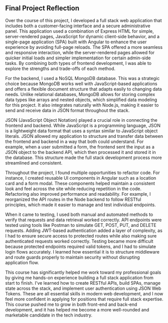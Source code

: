 ## Final Project Reflection

Over the course of this project, I developed a full stack web application that includes both a customer-facing interface and a secure administrative panel. This application used a combination of Express HTML for simple, server-rendered pages, JavaScript for dynamic client-side behavior, and a single-page application (SPA) built with Angular to enhance the user experience by avoiding full-page reloads. The SPA offered a more seamless and responsive interaction, while the server-rendered pages allowed for quicker initial loads and simpler implementation for certain admin-side tasks. By combining both types of frontend development, I was able to explore the strengths and trade-offs of each method.

For the backend, I used a NoSQL MongoDB database. This was a strategic choice because MongoDB works well with JavaScript-based applications and offers a flexible document structure that adapts easily to changing data needs. Unlike relational databases, MongoDB allows for storing complex data types like arrays and nested objects, which simplified data modeling for this project. It also integrates naturally with Node.js, making it easier to send and receive data in JSON format throughout the stack.

JSON (JavaScript Object Notation) played a crucial role in connecting the frontend and backend. While JavaScript is a programming language, JSON is a lightweight data format that uses a syntax similar to JavaScript object literals. JSON allowed my application to structure and transfer data between the frontend and backend in a way that both could understand. For example, when a user submitted a form, the frontend sent the input as a JSON object to the backend API, which then processed it and stored it in the database. This structure made the full stack development process more streamlined and consistent.

Throughout the project, I found multiple opportunities to refactor code. For instance, I created reusable UI components in Angular such as a location card and a form modal. These components helped maintain a consistent look and feel across the site while reducing repetition in the code. Refactoring also improved performance and readability. For example, I reorganized the API routes in the Node backend to follow RESTful principles, which made it easier to manage and test individual endpoints.

When it came to testing, I used both manual and automated methods to verify that requests and data retrieval worked correctly. API endpoints were tested using tools like Postman to simulate GET, POST, PUT, and DELETE requests. Adding JWT-based authentication added a layer of complexity, as I had to ensure secure access to protected routes while also making sure authenticated requests worked correctly. Testing became more difficult because protected endpoints required valid tokens, and I had to simulate login flows accurately. I learned how essential it is to structure middleware and route guards properly to maintain security without disrupting application flow.

This course has significantly helped me work toward my professional goals by giving me hands-on experience building a full stack application from start to finish. I’ve learned how to create RESTful APIs, build SPAs, manage state across the stack, and implement user authentication using JSON Web Tokens. These are all essential skills in modern web development, and I now feel more confident in applying for positions that require full stack expertise. This course pushed me to grow in both front-end and back-end development, and it has helped me become a more well-rounded and marketable candidate in the tech industry.
